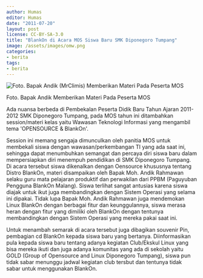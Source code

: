 ```yaml
---
author: Humas
editor: Humas
date: "2011-07-20"
layout: post
license: CC-BY-SA-3.0
title: "BlankOn di Acara MOS Siswa Baru SMK Diponegoro Tumpang"
image: /assets/images/omw.png
categories:
- berita
tags:
- berita
---
```


![Foto. Bapak Andik \(MrClimis\) Memberikan Materi Pada Peserta
MOS](http://malang.di.blankon.in/images/stories/img_7314.jpg)

Foto. Bapak Andik  Memberikan Materi Pada Peserta MOS

Ada nuansa berbeda di Pembekalan Peserta Didik Baru Tahun Ajaran 2011-2012 SMK
Diponegoro Tumpang, pada MOS tahun ini ditambahkan session/materi kelas yaitu
Wawasan Teknologi Informasi yang mengambil tema 'OPENSOURCE & BlankOn'.

Session ini memang sengaja dimunculkan oleh panitia MOS untuk membekali siswa
dengan wawasan/perkembangan TI yang ada saat ini, sehingga dapat menumbuhkan
semangat dan percaya diri siswa baru dalam mempersiapkan diri menempuh
pendidikan di SMK Diponegoro Tumpang. Di acara tersebut siswa dikenalkan
dengan Oensource khususnya tentang Distro BlankOn, materi disampaikan oleh
Bapak Moh. Andik Rahmawan selaku guru mata pelajaran produktif dan perwakilan
dari PPBM (Paguyuban Pengguna BlankOn Malang). Siswa terlihat sangat antusias
karena siswa diajak untuk ikut juga membandingkan dengan Sistem Operasi yang
selama ini dipakai. Tidak lupa Bapak Moh. Andik Rahmawan juga mendemokan Linux
BlankOn dengan berbagai fitur dan keunggulannya, siswa merasa heran dengan
fitur yang dimiliki oleh BlankOn dengan tentunya membandingkan dengan Sistem
Operasi yang mereka pakai saat ini.

Untuk menambah semarak di acara tersebut juga dibagikan souvenir Pin,
pembagian cd BlankOn kepada siswa baru yang bertanya. Diinformasikan pula
kepada siswa baru tentang adanya kegiatan Club/Ekskul Linux yang bisa mereka
ikuti dan juga adanya komunitas yang ada di sekolah yaitu GOLD (Group of
Opensource and Linux Diponegoro Tumpang), siswa pun tidak sabar menunggu
jadwal kegiatan club tersbut dan tentunya tidak sabar untuk menggunakan
BlankOn.

  


    